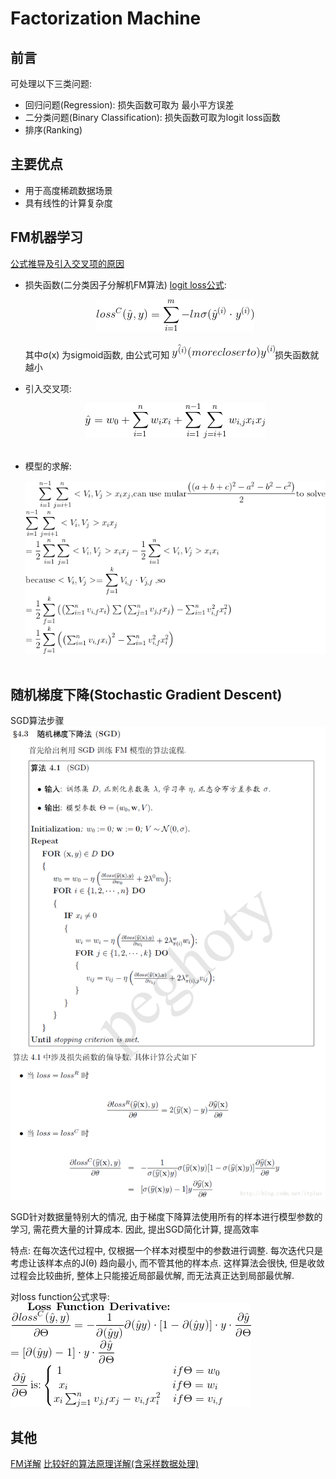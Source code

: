 # Factorization Machine

## 前言
可处理以下三类问题:
- 回归问题(Regression): 损失函数可取为 最小平方误差
- 二分类问题(Binary Classification): 损失函数可取为logit loss函数
- 排序(Ranking)

## 主要优点
- 用于高度稀疏数据场景
- 具有线性的计算复杂度

## FM机器学习
[公式推导及引入交叉项的原因](https://blog.csdn.net/itplus/article/details/40534923)

- 损失函数(二分类因子分解机FM算法)
[logit loss公式](https://blog.csdn.net/google19890102/article/details/79496256):
<br><center>![](../MularGif/Part1-Classification/Chapter3Gif/LossMular.gif)</center></br>
其中σ(x) 为sigmoid函数, 由公式可知 ![](../MularGif/Part1-Classification/Chapter3Gif/comparey.gif)损失函数就越小

- 引入交叉项:
<br><center>![](../MularGif/Part1-Classification/Chapter3Gif/CrossCoeifficient.gif)</center></br>

- 模型的求解:
<br><center>![](../MularGif/Part1-Classification/Chapter3Gif/ModuleSolution.gif)</center></br>


## 随机梯度下降(Stochastic Gradient Descent)
SGD算法步骤![SGD算法步骤](../MularGif/Part1-Classification/Chapter3Gif/SGD.png)

SGD针对数据量特别大的情况, 由于梯度下降算法使用所有的样本进行模型参数的学习, 需花费大量的计算成本.
因此, 提出SGD简化计算, 提高效率

特点: 在每次迭代过程中, 仅根据一个样本对模型中的参数进行调整. 每次迭代只是考虑让该样本点的J(θ)
趋向最小, 而不管其他的样本点. 这样算法会很快, 但是收敛过程会比较曲折, 整体上只能接近局部最优解, 
而无法真正达到局部最优解.

对loss function公式求导: ![](../MularGif/Part1-Classification/Chapter3Gif/LossMularDerivative%20.gif)

## 其他
[FM详解](https://blog.csdn.net/liruihongbob/article/details/75008666)
[比较好的算法原理详解(含采样数据处理)](https://blog.csdn.net/itplus/article/details/40536025)

